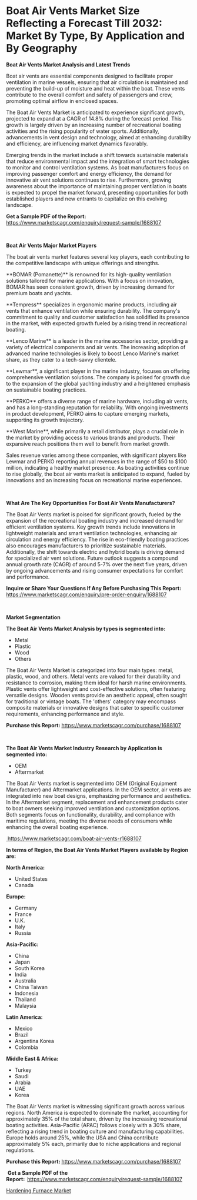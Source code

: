 <p><h1>Boat Air Vents Market Size Reflecting a Forecast Till 2032: Market By Type, By Application and By Geography</h1></p><p><strong>Boat Air Vents Market Analysis and Latest Trends</strong></p>
<p><p>Boat air vents are essential components designed to facilitate proper ventilation in marine vessels, ensuring that air circulation is maintained and preventing the build-up of moisture and heat within the boat. These vents contribute to the overall comfort and safety of passengers and crew, promoting optimal airflow in enclosed spaces. </p><p>The Boat Air Vents Market is anticipated to experience significant growth, projected to expand at a CAGR of 14.8% during the forecast period. This growth is largely driven by an increasing number of recreational boating activities and the rising popularity of water sports. Additionally, advancements in vent design and technology, aimed at enhancing durability and efficiency, are influencing market dynamics favorably. </p><p>Emerging trends in the market include a shift towards sustainable materials that reduce environmental impact and the integration of smart technologies to monitor and control ventilation systems. As boat manufacturers focus on improving passenger comfort and energy efficiency, the demand for innovative air vent solutions continues to rise. Furthermore, growing awareness about the importance of maintaining proper ventilation in boats is expected to propel the market forward, presenting opportunities for both established players and new entrants to capitalize on this evolving landscape.</p></p>
<p><strong>Get a Sample PDF of the Report:&nbsp;</strong> <a href="https://www.marketscagr.com/enquiry/request-sample/1688107?utm_campaign=1126&utm_medium=2&utm_source=Github&utm_content=ia&utm_term=19022025&utm_id=boat-air-vents">https://www.marketscagr.com/enquiry/request-sample/1688107</a></p>
<p>&nbsp;</p>
<p><strong>Boat Air Vents Major Market Players</strong></p>
<p><p>The boat air vents market features several key players, each contributing to the competitive landscape with unique offerings and strengths. </p><p>**BOMAR (Pomanette)** is renowned for its high-quality ventilation solutions tailored for marine applications. With a focus on innovation, BOMAR has seen consistent growth, driven by increasing demand for premium boats and yachts.</p><p>**Tempress** specializes in ergonomic marine products, including air vents that enhance ventilation while ensuring durability. The company's commitment to quality and customer satisfaction has solidified its presence in the market, with expected growth fueled by a rising trend in recreational boating.</p><p>**Lenco Marine** is a leader in the marine accessories sector, providing a variety of electrical components and air vents. The increasing adoption of advanced marine technologies is likely to boost Lenco Marine's market share, as they cater to a tech-savvy clientele.</p><p>**Lewmar**, a significant player in the marine industry, focuses on offering comprehensive ventilation solutions. The company is poised for growth due to the expansion of the global yachting industry and a heightened emphasis on sustainable boating practices.</p><p>**PERKO** offers a diverse range of marine hardware, including air vents, and has a long-standing reputation for reliability. With ongoing investments in product development, PERKO aims to capture emerging markets, supporting its growth trajectory.</p><p>**West Marine**, while primarily a retail distributor, plays a crucial role in the market by providing access to various brands and products. Their expansive reach positions them well to benefit from market growth.</p><p>Sales revenue varies among these companies, with significant players like Lewmar and PERKO reporting annual revenues in the range of $50 to $100 million, indicating a healthy market presence. As boating activities continue to rise globally, the boat air vents market is anticipated to expand, fueled by innovations and an increasing focus on recreational marine experiences.</p></p>
<p>&nbsp;</p>
<p><strong>What Are The Key Opportunities For Boat Air Vents Manufacturers?</strong></p>
<p><p>The Boat Air Vents market is poised for significant growth, fueled by the expansion of the recreational boating industry and increased demand for efficient ventilation systems. Key growth trends include innovations in lightweight materials and smart ventilation technologies, enhancing air circulation and energy efficiency. The rise in eco-friendly boating practices also encourages manufacturers to prioritize sustainable materials. Additionally, the shift towards electric and hybrid boats is driving demand for specialized air vent solutions. Future outlook suggests a compound annual growth rate (CAGR) of around 5-7% over the next five years, driven by ongoing advancements and rising consumer expectations for comfort and performance.</p></p>
<p><strong>Inquire or Share Your Questions If Any Before Purchasing This Report:</strong> <a href="https://www.marketscagr.com/enquiry/pre-order-enquiry/1688107?utm_campaign=1126&utm_medium=2&utm_source=Github&utm_content=ia&utm_term=19022025&utm_id=boat-air-vents">https://www.marketscagr.com/enquiry/pre-order-enquiry/1688107</a></p>
<p>&nbsp;</p>
<p><strong>Market Segmentation</strong></p>
<p><strong>The Boat Air Vents Market Analysis by types is segmented into:</strong></p>
<p><ul><li>Metal</li><li>Plastic</li><li>Wood</li><li>Others</li></ul></p>
<p><p>The Boat Air Vents Market is categorized into four main types: metal, plastic, wood, and others. Metal vents are valued for their durability and resistance to corrosion, making them ideal for harsh marine environments. Plastic vents offer lightweight and cost-effective solutions, often featuring versatile designs. Wooden vents provide an aesthetic appeal, often sought for traditional or vintage boats. The 'others' category may encompass composite materials or innovative designs that cater to specific customer requirements, enhancing performance and style.</p></p>
<p><strong>Purchase this Report:&nbsp;</strong><a href="https://www.marketscagr.com/purchase/1688107?utm_campaign=1126&utm_medium=2&utm_source=Github&utm_content=ia&utm_term=19022025&utm_id=boat-air-vents">https://www.marketscagr.com/purchase/1688107</a></p>
<p>&nbsp;</p>
<p><strong>The Boat Air Vents Market Industry Research by Application is segmented into:</strong></p>
<p><ul><li>OEM</li><li>Aftermarket</li></ul></p>
<p><p>The Boat Air Vents market is segmented into OEM (Original Equipment Manufacturer) and Aftermarket applications. In the OEM sector, air vents are integrated into new boat designs, emphasizing performance and aesthetics. In the Aftermarket segment, replacement and enhancement products cater to boat owners seeking improved ventilation and customization options. Both segments focus on functionality, durability, and compliance with maritime regulations, meeting the diverse needs of consumers while enhancing the overall boating experience.</p></p>
<p><a href="https://www.marketscagr.com/boat-air-vents-r1688107?utm_campaign=1126&utm_medium=2&utm_source=Github&utm_content=ia&utm_term=19022025&utm_id=boat-air-vents">&nbsp;https://www.marketscagr.com/boat-air-vents-r1688107</a></p>
<p><strong>In terms of Region, the Boat Air Vents Market Players available by Region are:</strong></p>
<p>
    <p> <strong> North America: </strong>
        <ul>
            <li>United States</li>
            <li>Canada</li>
        </ul>
        </p> 
    <p> <strong> Europe: </strong>
        <ul>
            <li>Germany</li>
            <li>France</li>
            <li>U.K.</li>
            <li>Italy</li>
            <li>Russia</li>
        </ul>
        </p> 
    <p> <strong> Asia-Pacific: </strong>
        <ul>
            <li>China</li>
            <li>Japan</li>
            <li>South Korea</li>
            <li>India</li>
            <li>Australia</li>
            <li>China Taiwan</li>
            <li>Indonesia</li>
            <li>Thailand</li>
            <li>Malaysia</li>
        </ul>
        </p> 
    <p> <strong> Latin America: </strong>
        <ul>
            <li>Mexico</li>
            <li>Brazil</li>
            <li>Argentina Korea</li>
            <li>Colombia</li>
        </ul>
        </p> 
    <p> <strong> Middle East & Africa: </strong>
        <ul>
            <li>Turkey</li>
            <li>Saudi</li>
            <li>Arabia</li>
            <li>UAE</li>
            <li>Korea</li>
        </ul>
    </p>
    </p>
<p><p>The Boat Air Vents market is witnessing significant growth across various regions. North America is expected to dominate the market, accounting for approximately 35% of the total share, driven by the increasing recreational boating activities. Asia-Pacific (APAC) follows closely with a 30% share, reflecting a rising trend in boating culture and manufacturing capabilities. Europe holds around 25%, while the USA and China contribute approximately 5% each, primarily due to niche applications and regional regulations.</p></p>
<p><strong>Purchase this Report: </strong><a href="https://www.marketscagr.com/purchase/1688107?utm_campaign=1126&utm_medium=2&utm_source=Github&utm_content=ia&utm_term=19022025&utm_id=boat-air-vents">https://www.marketscagr.com/purchase/1688107</a></p>
<p>&nbsp;<strong>Get a Sample PDF of the Report:&nbsp;&nbsp;</strong><a href="https://www.marketscagr.com/enquiry/request-sample/1688107?utm_campaign=1126&utm_medium=2&utm_source=Github&utm_content=ia&utm_term=19022025&utm_id=boat-air-vents">https://www.marketscagr.com/enquiry/request-sample/1688107</a></p>
<p><strong></strong></p>
<p><p><a href="https://github.com/julyju69/Market-Research-Report-List-6/blob/main/hardening-furnace-market.md?utm_campaign=1126&utm_medium=2&utm_source=Github&utm_content=ia&utm_term=19022025&utm_id=boat-air-vents">Hardening Furnace Market</a></p></p>